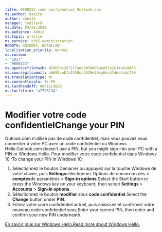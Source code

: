 ```yaml
---
title: 9000233 code confidentiel Outlook.com
ms.author: daeite
author: daeite
manager: joallard
ms.date: 04/21/2020
ms.audience: Admin
ms.topic: article
ms.service: o365-administration
ROBOTS: NOINDEX, NOFOLLOW
localization_priority: Normal
ms.custom:
- "1817"
- "9000233"
ms.openlocfilehash: 85d65dc2071f7a0e50fb096ae881b2e344410435
ms.sourcegitcommit: c6692ce0fa1358ec3529e59ca0ecdfdea4cdc759
ms.translationtype: MT
ms.contentlocale: fr-FR
ms.lasthandoff: 09/15/2020
ms.locfileid: "47798194"
---
```

# <a name="change-your-pin"></a><span data-ttu-id="70bd4-102">Modifier votre code confidentiel</span><span class="sxs-lookup"><span data-stu-id="70bd4-102">Change your PIN</span></span>

<span data-ttu-id="70bd4-103">Outlook.com n’utilise pas de code confidentiel, mais vous pouvez vous connecter à votre PC avec un code confidentiel ou Windows Hello.</span><span class="sxs-lookup"><span data-stu-id="70bd4-103">Outlook.com doesn't use a PIN, but you might sign into your PC with a PIN or Windows Hello.</span></span> <span data-ttu-id="70bd4-104">Pour modifier votre code confidentiel dans Windows 10 :</span><span class="sxs-lookup"><span data-stu-id="70bd4-104">To change your PIN in Windows 10:</span></span>

1. <span data-ttu-id="70bd4-105">Sélectionnez le bouton Démarrer ou appuyez sur la touche Windows de votre clavier, puis **Settings**sélectionnez Options de connexion des  >  **comptes**de paramètres  >  **Sign-in options**.</span><span class="sxs-lookup"><span data-stu-id="70bd4-105">Select the Start button or press the Windows key on your keyboard, then select **Settings** > **Accounts** > **Sign-in options**.</span></span>
2. <span data-ttu-id="70bd4-106">Sélectionnez le bouton **modifier** sous **code confidentiel**.</span><span class="sxs-lookup"><span data-stu-id="70bd4-106">Select the **Change** button under **PIN**.</span></span>
3. <span data-ttu-id="70bd4-107">Entrez votre code confidentiel actuel, puis saisissez et confirmez votre nouveau code confidentiel sous.</span><span class="sxs-lookup"><span data-stu-id="70bd4-107">Enter your current PIN, then enter and confirm your new PIN underneath.</span></span>

[<span data-ttu-id="70bd4-108">En savoir plus sur Windows Hello.</span><span class="sxs-lookup"><span data-stu-id="70bd4-108">Read more about Windows Hello.</span></span>](https://support.microsoft.com/help/17215/)